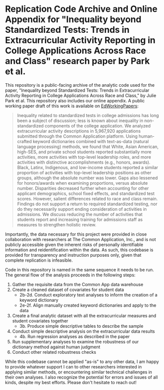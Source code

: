 # Replication Code Archive and Online Appendix for "Inequality beyond Standardized Tests: Trends in Extracurricular Activity Reporting in College Applications Across Race and Class" research paper by Park et al.

This repository is a public-facing archive of the analytic code used for the paper, "Inequality beyond Standardized Tests: Trends in Extracurricular Activity Reporting in College Applications Across Race and Class," by Julie Park et al. This repository also includes our online appendix. A public working paper draft of this work is available on [EdWorkingPapers](https://edworkingpapers.com/ai23-749):

>Inequality related to standardized tests in college admissions has long been a subject of discussion; less is known about inequality in non-standardized components of the college application. We analyzed extracurricular activity descriptions in 5,967,920 applications submitted through the Common Application platform. Using human-crafted keyword dictionaries combined with text-as-data (natural language processing) methods, we found that White, Asian American, high-SES, and private school students reported substantially more activities, more activities with top-level leadership roles, and more activities with distinctive accomplishments (e.g., honors, awards). Black, Latinx, Indigenous, and low-income students reported a similar proportion of activities with top-level leadership positions as other groups, although the absolute number was lower. Gaps also lessened for honors/awards when examining proportions, versus absolute number. Disparities decreased further when accounting for other applicant demographics, school fixed effects, and standardized test scores. However, salient differences related to race and class remain. Findings do not support a return to required standardized testing, nor do they necessarily support ending consideration of activities in admissions. We discuss reducing the number of activities that students report and increasing training for admissions staff as measures to strengthen holistic review.

Importantly, the data necessary for this project were provided in close collaboration with researchers at The Common Application, Inc., and is not publicly accessible given the inherent risks of personally identifiable information and reidentification within the data. As such, this codebase is provided for transparency and instruction purposes only, given that complete replication is infeasible.

Code in this repository is named in the same sequence it needs to be run. The general flow of the analysis proceeds in the following steps:
1. Gather the requisite data from the Common App data warehouse
2. Create a cleaned dataset of covariates for student data
   + 2b-2d. Conduct exploratory text analyses to inform the creation of a keyword dictionary
   + 2e-2f. Align manually created keyword dictionaries and apply to the data
3. Create a final analytic dataset with all the extracurricular measures and student covariates together
   + 3b. Produce simple descriptive tables to describe the sample
4. Conduct simple descriptive analysis on the extracurricular data results
   + 4b. Run regression analyses as described in the paper
5. Run supplementary analyses to examine the robustness of our dictionary method against human judgment
6. Conduct other related robustness checks

While this codebase cannot be applied "as-is" to any other data, I am happy to provide whatever support I can to other researchers interested in applying similar methods, or encountering similar technical challenges in their own analyses. I also recognize the potential for errors and issues of all kinds, despite my best efforts. Please don't hesitate to reach out!
